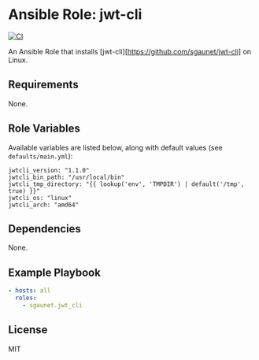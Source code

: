 # Ansible Role: jwt-cli

[![CI](https://github.com/sgaunet/ansible-role-jwt-cli/workflows/CI/badge.svg?event=push)](https://github.com/sgaunet/ansible-role-jwt-cli/actions?query=workflow%3ACI)

An Ansible Role that installs [jwt-cli][https://github.com/sgaunet/jwt-cli] on Linux.

## Requirements

None.

## Role Variables

Available variables are listed below, along with default values (see `defaults/main.yml`):

    jwtcli_version: "1.1.0"
    jwtcli_bin_path: "/usr/local/bin"
    jwtcli_tmp_directory: "{{ lookup('env', 'TMPDIR') | default('/tmp', true) }}"
    jwtcli_os: "linux"
    jwtcli_arch: "amd64"

## Dependencies

None.

## Example Playbook

```yaml
- hosts: all
  roles:
    - sgaunet.jwt_cli
```

## License

MIT

